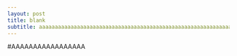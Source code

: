```yaml
---
layout: post
title: blank
subtitle: aaaaaaaaaaaaaaaaaaaaaaaaaaaaaaaaaaaaaaaaaaaaaaaaaaaaaaaaaaaaaaaaaaaaaaaaaaaaaaaaaaaaaaaaaaaaaaaaaaaaaaaaaaaaaa:
---
```


#AAAAAAAAAAAAAAAAA